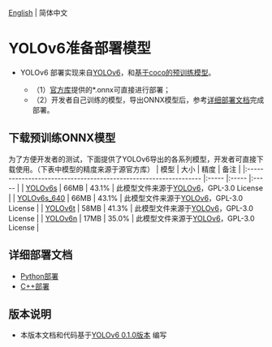 [English](README.md) | 简体中文
# YOLOv6准备部署模型


- YOLOv6 部署实现来自[YOLOv6](https://github.com/meituan/YOLOv6/releases/tag/0.1.0)，和[基于coco的预训练模型](https://github.com/meituan/YOLOv6/releases/tag/0.1.0)。

  - （1）[官方库](https://github.com/meituan/YOLOv6/releases/tag/0.1.0)提供的*.onnx可直接进行部署；
  - （2）开发者自己训练的模型，导出ONNX模型后，参考[详细部署文档](#详细部署文档)完成部署。



## 下载预训练ONNX模型

为了方便开发者的测试，下面提供了YOLOv6导出的各系列模型，开发者可直接下载使用。（下表中模型的精度来源于源官方库）
| 模型                                                               | 大小    | 精度    | 备注 |
|:---------------------------------------------------------------- |:----- |:----- |:----- |
| [YOLOv6s](https://bj.bcebos.com/paddlehub/fastdeploy/yolov6s.onnx) | 66MB | 43.1% | 此模型文件来源于[YOLOv6](https://github.com/meituan/YOLOv6)，GPL-3.0 License |
| [YOLOv6s_640](https://bj.bcebos.com/paddlehub/fastdeploy/yolov6s-640x640.onnx) | 66MB | 43.1% | 此模型文件来源于[YOLOv6](https://github.com/meituan/YOLOv6)，GPL-3.0 License |
| [YOLOv6t](https://bj.bcebos.com/paddlehub/fastdeploy/yolov6t.onnx) | 58MB | 41.3% | 此模型文件来源于[YOLOv6](https://github.com/meituan/YOLOv6)，GPL-3.0 License |
| [YOLOv6n](https://bj.bcebos.com/paddlehub/fastdeploy/yolov6n.onnx) | 17MB | 35.0% | 此模型文件来源于[YOLOv6](https://github.com/meituan/YOLOv6)，GPL-3.0 License |


## 详细部署文档

- [Python部署](python)
- [C++部署](cpp)


## 版本说明

- 本版本文档和代码基于[YOLOv6 0.1.0版本](https://github.com/meituan/YOLOv6/releases/tag/0.1.0) 编写
